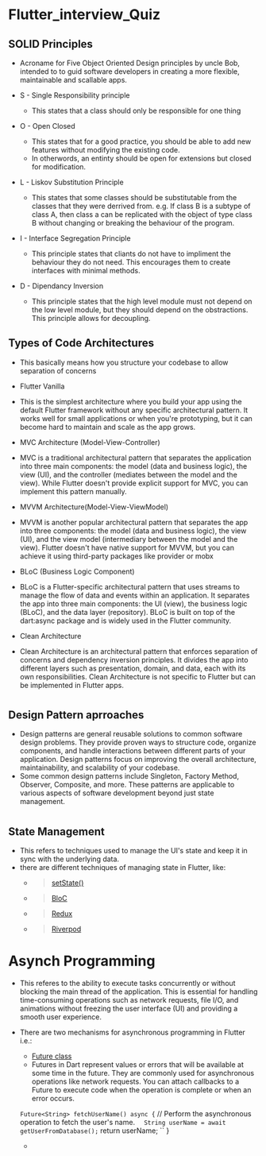 # Flutter_interview_Quiz
## SOLID Principles
- Acroname for Five Object Oriented Design principles by uncle Bob, intended to to guid software developers in creating a more flexible, maintainable and scallable apps. 

* S - Single Responsibility principle
    - This states that a class should only be responsible for one thing

* O - Open Closed
    - This states that for a good practice, you should be able to add new features without modifying the existing code.
    - In otherwords, an entinty should be open for extensions but closed for modification.

* L - Liskov Substitution Principle
    - This states that some classes should be substitutable from the classes that they were derrived from. e.g. If class B is a subtype of class A, then class a can be replicated with the object of type class B without changing or breaking the behaviour of the program.

* I - Interface Segregation Principle
    - This principle states that cliants do not have to impliment the behaviour they do not need. This encourages them to create interfaces with minimal methods.

* D - Dipendancy Inversion 
    - This principle states that the high level module must not depend on the low level module, but they should depend on the obstractions. This principle allows for decoupling.


## Types of Code Architectures 
- This basically means how you structure your codebase to allow separation of concerns

* Flutter Vanilla
- This is the simplest architecture where you build your app using the default Flutter framework without any specific architectural pattern. It works well for small applications or when you're prototyping, but it can become hard to maintain and scale as the app grows.

* MVC Architecture (Model-View-Controller)
-  MVC is a traditional architectural pattern that separates the application into three main components: the model (data and business logic), the view (UI), and the controller (mediates between the model and the view). While Flutter doesn't provide explicit support for MVC, you can implement this pattern manually.

* MVVM Architecture(Model-View-ViewModel)
- MVVM is another popular architectural pattern that separates the app into three components: the model (data and business logic), the view (UI), and the view model (intermediary between the model and the view). Flutter doesn't have native support for MVVM, but you can achieve it using third-party packages like provider or mobx

* BLoC (Business Logic Component)
-  BLoC is a Flutter-specific architectural pattern that uses streams to manage the flow of data and events within an application. It separates the app into three main components: the UI (view), the business logic (BLoC), and the data layer (repository). BLoC is built on top of the dart:async package and is widely used in the Flutter community.

* Clean Architecture
- Clean Architecture is an architectural pattern that enforces separation of concerns and dependency inversion principles. It divides the app into different layers such as presentation, domain, and data, each with its own responsibilities. Clean Architecture is not specific to Flutter but can be implemented in Flutter apps.


# 

## Design Pattern aprroaches 
- Design patterns are general reusable solutions to common software design problems. They provide proven ways to structure code, organize components, and handle interactions between different parts of your application. Design patterns focus on improving the overall architecture, maintainability, and scalability of your codebase. 
- Some common design patterns include Singleton, Factory Method, Observer, Composite, and more. These patterns are applicable to various aspects of software development beyond just state management.

#

## State Management 
- This refers to techniques used to manage the UI's state and keep it in sync with the underlying data.
- there are different techniques of managing state in Flutter, like:
   - > [setState()](https://api.flutter.dev/flutter/widgets/State/setState.html)
   - > [BloC](https://bloclibrary.dev/#/)
   - > [Redux](https://pub.dev/packages/flutter_redux)
   - > [Riverpod](https://pub.dev/packages/riverpod)

#

# Asynch Programming
- This referes to the ability to execute tasks concurrently or without blocking the main thread of the application. This is essential for handling time-consuming operations such as network requests, file I/O, and animations without freezing the user interface (UI) and providing a smooth user experience.

- There are two mechanisms for asynchronous programming in Flutter i.e.:
    - [Future class](https://api.dart.dev/stable/3.1.0/dart-async/Future-class.html)
    * Futures in Dart represent values or errors that will be available at some time in the future. They are commonly used for asynchronous     operations like network requests. You can attach callbacks to a Future to execute code when the operation is complete or when an error occurs.

    `` Future<String> fetchUserName() async {
     ``   // Perform the asynchronous operation to fetch the user's name.
      ``   String userName = await getUserFromDatabase();
       ``     return userName;
    `` }

    - []()